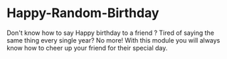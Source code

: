 # Happy-Random-Birthday
Don't know how to say Happy birthday to a friend ? Tired of saying the same thing every single year? No more!  With this module you will always know how to cheer up your friend for their special day.
